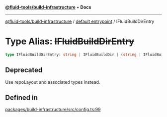 [**@fluid-tools/build-infrastructure**](../../README.md) • **Docs**

***

[@fluid-tools/build-infrastructure](../../README.md) / [default entrypoint](../README.md) / IFluidBuildDirEntry

# Type Alias: ~~IFluidBuildDirEntry~~

```ts
type IFluidBuildDirEntry: string | IFluidBuildDir | (string | IFluidBuildDir)[];
```

## Deprecated

Use repoLayout and associated types instead.

## Defined in

[packages/build-infrastructure/src/config.ts:99](https://github.com/microsoft/FluidFramework/blob/main/build-tools/packages/build-infrastructure/src/config.ts#L99)

